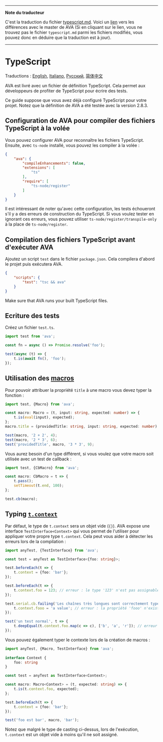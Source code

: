 ___
**Note du traducteur**

C'est la traduction du fichier [typescript.md](https://github.com/avajs/ava/blob/master/docs/recipes/typescript.md). Voici un [lien](https://github.com/avajs/ava/compare/199cc70f20c79755595872274b2fb4a8e6509377...master#diff-60cce07a584082115d230f2e3d571ad6) vers les différences avec le master de AVA (Si en cliquant sur le lien, vous ne trouvez pas le fichier `typescript.md` parmi les fichiers modifiés, vous pouvez donc en déduire que la traduction est à jour).
___
# TypeScript

Traductions : [English](https://github.com/avajs/ava/blob/master/docs/recipes/typescript.md), [Italiano](https://github.com/avajs/ava-docs/blob/master/it_IT/docs/recipes/typescript.md), [Русский](https://github.com/avajs/ava-docs/blob/master/ru_RU/docs/recipes/typescript.md), [简体中文](https://github.com/avajs/ava-docs/blob/master/zh_CN/docs/recipes/typescript.md)

AVA est livré avec un fichier de définition TypeScript. Cela permet aux développeurs de profiter de TypeScript pour écrire des tests.

Ce guide suppose que vous avez déjà configuré TypeScript pour votre projet. Notez que la définition de AVA a été testée avec la version 2.8.3.

## Configuration de AVA pour compiler des fichiers TypeScript à la volée

Vous pouvez configurer AVA pour reconnaître les fichiers TypeScript. Ensuite, avec `ts-node` installé, vous pouvez les compiler à la volée :

```json
{
	"ava": {
		"compileEnhancements": false,
		"extensions": [
			"ts"
		],
		"require": [
			"ts-node/register"
		]
	}
}
```

Il est intéressant de noter qu'avec cette configuration, les tests échoueront s'il y a des erreurs de construction du TypeScript. Si vous voulez tester en ignorant ces erreurs, vous pouvez utiliser `ts-node/register/transpile-only` à la place de `ts-node/register`.

## Compilation des fichiers TypeScript avant d'exécuter AVA

Ajoutez un script `test` dans le fichier `package.json`. Cela compilera d'abord le projet puis exécutera AVA.

```json
{
	"scripts": {
		"test": "tsc && ava"
	}
}
```

Make sure that AVA runs your built TypeScript files.

## Ecriture des tests

Créez un fichier `test.ts`.

```ts
import test from 'ava';

const fn = async () => Promise.resolve('foo');

test(async (t) => {
	t.is(await fn(), 'foo');
});
```

## Utilisation des [macros](https://github.com/avajs/ava-docs/tree/master/fr_FR#macros-de-test)

Pour pouvoir attribuer la propriété `title` à une macro vous devez typer la fonction :

```ts
import test, {Macro} from 'ava';

const macro: Macro = (t, input: string, expected: number) => {
	t.is(eval(input), expected);
};
macro.title = (providedTitle: string, input: string, expected: number) => `${providedTitle} ${input} = ${expected}`.trim();

test(macro, '2 + 2', 4);
test(macro, '2 * 3', 6);
test('providedTitle', macro, '3 * 3', 9);
```

Vous aurez besoin d'un type différent, si vous voulez que votre macro soit utilisée avec un test de callback :

```ts
import test, {CbMacro} from 'ava';

const macro: CbMacro = t => {
	t.pass();
	setTimeout(t.end, 100);
};

test.cb(macro);
```

## Typing [`t.context`](https://github.com/avajs/ava#test-context)

Par défaut, le type de `t.context` sera un objet vide (`{}`). AVA expose une interface `TestInterface<Context>` qui vous permet de l'utiliser pour appliquer votre propre type `t.context`. Cela peut vous aider à détecter les erreurs lors de la compilation :

```ts
import anyTest, {TestInterface} from 'ava';

const test = anyTest as TestInterface<{foo: string}>;

test.beforeEach(t => {
	t.context = {foo: 'bar'};
});

test.beforeEach(t => {
	t.context.foo = 123; // erreur : le type '123' n'est pas assignable au type 'string'
});

test.serial.cb.failing('Les chaînes très longues sont correctement typées', t => {
	t.context.fooo = 'a value'; // erreur : la propriété 'fooo' n'existe pas sur le type ''
});

test('un test normal', t => {
	t.deepEqual(t.context.foo.map(c => c), ['b', 'a', 'r']); // erreur : La propriété 'map' n'existe pas sur le type 'string'
});
```

Vous pouvez également typer le contexte lors de la création de macros :

```ts
import anyTest, {Macro, TestInterface} from 'ava';
 
interface Context {
	foo: string
}

const test = anyTest as TestInterface<Context>;

const macro: Macro<Context> = (t, expected: string) => {
	t.is(t.context.foo, expected);
};

test.beforeEach(t => {
	t.context = {foo: 'bar'};
});

test('foo est bar', macro, 'bar');
```

Notez que malgré le type de casting ci-dessus, lors de l'exécution, `t.context` est un objet vide à moins qu'il ne soit assigné.
